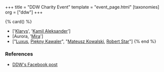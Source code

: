 +++
title = "DDW Charity Event"
template = "event_page.html"
[taxonomies]
org = ["ddw"]
+++

{% card() %}
- ['[Klarys](@/w/klarys.md)', '[Kamil Aleksander](@/w/kamil-aleksander.md)']
- [Aurora, '[Mira](@/w/mira.md)']
- ["[Luxus](@/w/luxus.md), [Piękny Kawaler](@/w/piekny-kawaler.md)", "[Mateusz Kowalski](@/w/mateusz-kowalski.md),
    [Robert Star](@/w/robert-star.md)"]
{% end %}

### References

* [DDW's Facebook post](https://www.facebook.com/DoOrDieWrestling/posts/pfbid02vLzgMQrWFzdRQY9hGL1ysh71w69QSCwZAqU6ZYr9u6ZmPdkPeyJCvUXZ48mVAK9Bl)
